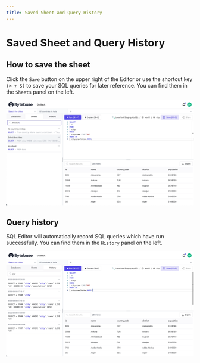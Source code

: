 ```yaml
---
title: Saved Sheet and Query History
---
```


# Saved Sheet and Query History

## How to save the sheet

Click the `Save` button on the upper right of the Editor or use the shortcut key `(⌘ + S)` to save your SQL queries for later reference. You can find them in the `Sheets` panel on the left.

![Sheets](/static/docs-assets/sql-editor_sheets.webp)

## Query history

SQL Editor will automatically record SQL queries which have run successfully. You can find them in the `History` panel on the left.

![History](/static/docs-assets/sql-editor_history.webp)
